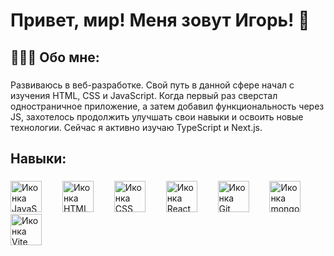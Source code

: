 
<h1>Привет, мир! Меня зовут Игорь! 👋</h1>

###

<h2>👨🏻‍💻 Обо мне:</h2>

###

<p>Развиваюсь в веб-разработке. Свой путь в данной сфере начал с изучения HTML, CSS и JavaScript. Когда первый раз сверстал одностраничное приложение, а затем добавил функциональность через JS, захотелось продолжить улучшать свои навыки и освоить новые технологии.  Сейчас я активно изучаю TypeScript и Next.js.</p>

###

<h2>Навыки:</h2>

###

<div>
 <img src="https://cdn-icons-png.flaticon.com/128/919/919828.png" height="50" alt="Иконка JavaScript" />
 <img width="25" />
 <img src="https://cdn-icons-png.flaticon.com/128/331/331395.png" height="50" alt="Иконка HTML" />
 <img width="25" />
 <img src="https://cdn-icons-png.flaticon.com/128/331/331383.png" height="50" alt="Иконка CSS" />
 <img width="25" />
 <img src="https://cdn-icons-png.flaticon.com/128/7690/7690119.png" height="50" alt="Иконка React" />
 <img width="25" />
 <img src="https://cdn-icons-png.flaticon.com/128/4494/4494740.png" height="50" alt="Иконка Git" />
 <img width="25" />
 <img src="https://cdn.icon-icons.com/icons2/2415/PNG/512/mongodb_plain_wordmark_logo_icon_146423.png"
  height="50" alt="Иконка mongoDB" />
 <img width="25" />
 <img src="https://icon.icepanel.io/Technology/svg/Vite.js.svg"
  height="50" alt="Иконка Vite" />
 <img width="25" />
</div>
